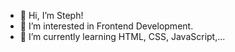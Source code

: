 - 👋 Hi, I’m Steph!
- 👀 I’m interested in Frontend Development.
- 🌱 I’m currently learning HTML, CSS, JavaScript,...

<!---
Steph-Aniee/Steph-Aniee is a ✨ special ✨ repository because its `README.md` (this file) appears on your GitHub profile.
You can click the Preview link to take a look at your changes.
--->
